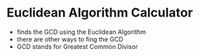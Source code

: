 # Euclidean Algorithm Calculator

- finds the GCD using the Euclidean Algorithm
- there are other ways to fing the GCD
- GCD stands for Greatest Common Divisor
